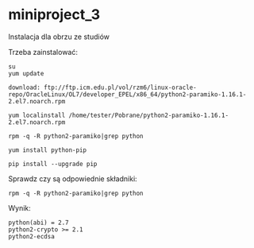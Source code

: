 # miniproject_3

Instalacja dla obrzu ze studiów

Trzeba zainstalować:
```
su
yum update

download: ftp://ftp.icm.edu.pl/vol/rzm6/linux-oracle-repo/OracleLinux/OL7/developer_EPEL/x86_64/python2-paramiko-1.16.1-2.el7.noarch.rpm

yum localinstall /home/tester/Pobrane/python2-paramiko-1.16.1-2.el7.noarch.rpm

rpm -q -R python2-paramiko|grep python

yum install python-pip

pip install --upgrade pip
```

Sprawdz czy są odpowiednie składniki:
```
rpm -q -R python2-paramiko|grep python
```

Wynik:
```
python(abi) = 2.7
python2-crypto >= 2.1
python2-ecdsa
```

